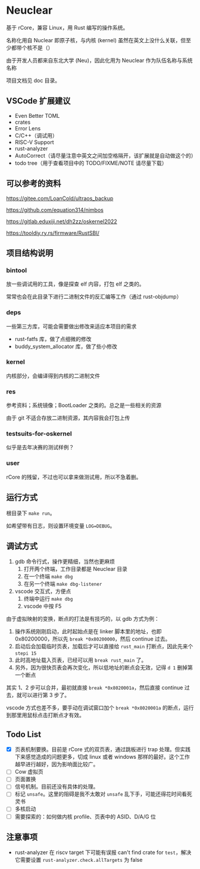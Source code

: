 # Neuclear

基于 rCore，兼容 Linux，用 Rust 编写的操作系统。

名称化用自 Nuclear 即原子核，与内核 (kernel) 虽然在英文上没什么关联，但至少都带个核不是（）

由于开发人员都来自东北大学 (Neu)，因此化用为 Neuclear 作为队伍名称与系统名称

项目文档见 doc 目录。

## VSCode 扩展建议

- Even Better TOML
- crates
- Error Lens
- C/C++（调试用）
- RISC-V Support
- rust-analyzer
- AutoCorrect（请尽量注意中英文之间加空格隔开，该扩展就是自动做这个的）
- todo tree（用于查看项目中的 TODO/FIXME/NOTE 请尽量下载）

## 可以参考的资料

<https://gitee.com/LoanCold/ultraos_backup>

<https://github.com/equation314/nimbos>

<https://gitlab.eduxiji.net/dh2zz/oskernel2022>

<https://tooldiy.ry.rs/firmware/RustSBI/>

## 项目结构说明

### bintool

放一些调试用的工具，像是探查 elf 内容，打包 elf 之类的。

常常也会在此目录下进行二进制文件的反汇编等工作（通过 rust-objdump）

### deps

一些第三方库，可能会需要做出修改来适应本项目的需求

- rust-fatfs 库，做了点细微的修改
- buddy_system_allocator 库，做了些小修改

### kernel

内核部分，会编译得到内核的二进制文件

### res

参考资料；系统镜像；BootLoader 之类的。总之是一些相关的资源

由于 git 不适合存放二进制资源，其内容我会打包上传

### testsuits-for-oskernel

似乎是去年决赛的测试样例？

### user

rCore 的残留，不过也可以拿来做测试用，所以不急着删。

## 运行方式

根目录下 `make run`。

如希望带有日志，则设置环境变量 `LOG=DEBUG`。

## 调试方式

1. gdb 命令行式，操作更精细，当然也更麻烦
   1. 打开两个终端，工作目录都是 Neuclear 目录
   2. 在一个终端 `make dbg`
   3. 在另一个终端 `make dbg-listener`
2. vscode 交互式，方便点
   1. 终端中运行 `make dbg`
   2. vscode 中按 F5

由于虚拟映射的变换，断点的打法是有技巧的，以 gdb 方式为例：

1. 操作系统刚刚启动，此时起始点是在 linker 脚本里的地址，也即 0x80200000，所以先 `break *0x80200000`，然后 continue 过去。
2. 启动后会加载临时页表，加载后才可以直接给 `rust_main` 打断点，因此先来个 `stepi 15`
3. 此时高地址载入页表，已经可以用 `break rust_main` 了。
4. 另外，因为很快页表会再次变化，所以低地址的断点会无效，记得 `d 1` 删掉第一个断点

其实 1、2 步可以合并，最初就直接 `break *0x8020001a`，然后直接 continue 过去，就可以进行第 3 步了。

vscode 方式也差不多，要手动在调试窗口加个 `break *0x8020001a` 的断点，运行到那里用鼠标点击打断点才有效。

## Todo List

- [x] 页表机制要换。目前是 rCore 式的双页表，通过跳板进行 trap 处理。但实践下来感觉造成的问题更多，切成 linux 或者 windows 那样的最好。这个工作越早进行越好，因为影响面比较广。
- [ ] Cow 虚拟页
- [ ] 页面置换
- [ ] 信号机制。目前还没有具体的处理。
- [ ] 标记 `unsafe`。这里的阻碍是我不太敢对 `unsafe` 乱下手，可能还得花时间看死灵书
- [ ] 多核启动
- [ ] 需要探索的：如何做内核 profile、页表中的 ASID、D/A/G 位

## 注意事项

- rust-analyzer 在 riscv target 下可能有误报 can't find crate for `test`，解决它需要设置 `rust-analyzer.check.allTargets` 为 false
